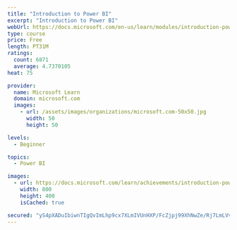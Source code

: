 ```yaml
---
title: "Introduction to Power BI"
excerpt: "Introduction to Power BI"
webUrl: https://docs.microsoft.com/en-us/learn/modules/introduction-power-bi/
type: course
price: Free
length: PT31M
ratings:
  count: 6871
  average: 4.7370105
heat: 75

provider:
  name: Microsoft Learn
  domain: microsoft.com
  images:
    - url: /assets/images/organizations/microsoft.com-50x50.jpg
      width: 50
      height: 50

levels:
  - Beginner

topics:
  - Power BI

images:
  - url: https://docs.microsoft.com/learn/achievements/introduction-power-bi-social.png
    width: 800
    height: 400
    isCached: true

secured: "yS4pXADuIbiwnTIgQvImLhp9cx7XLmIVUnHXP/FcZjpj99XhNwZe/Rj7LmLVvyROZn0Mku82aaizcbkiDQKVcfy1k/Ap118UZj2XDnPYSJFNQB7oHmksRfglKGNDQESs7Ftt6wsQMDIMEHbLjCdkAlitb0XX5olI2JnjoPUBozlbyyaEiJR1sTaB4zjmgR7sEgnwbF6WDJCLCdMfFL7pZTqOQiAZlz2BaKDCq6Pa0mCdDjvOKFbcgP4F1l8KjV9oBqKEAXI96560RLJ1sDl9lbTl3b9S+iwEaNuGcmyKWQfZwwZaAOQDSnpbPqtMHICeh1XYkcSti21ht3rMjI3rt2F+7wWWqhvbMSURx3QRTktQd6+8nmb90IPtTJocycjzlWXRSBlo3HymRcSk0NKgCAOXa3/eTIeIbZb55uHdIA0=;qefzoYfQS64ttCR8vjA4vA=="
---
```


